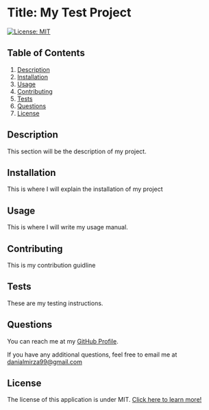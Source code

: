 # Title: My Test Project

[![License: MIT](https://img.shields.io/badge/License-MIT-yellow.svg)](https://opensource.org/licenses/MIT)

## Table of Contents

1. [ Description ](#description)
2. [Installation ](#installation)
3. [Usage ](#usage)
4. [Contributing ](#contributing)
5. [Tests ](#testing)
6. [Questions ](#questions)
7. [License ](#license)

<a name="description"></a>
## Description

This section will be the description of my project.

<a name="installation"></a>
## Installation

This is where I will explain the installation of my project

<a name="usage"></a>
## Usage

This is where I will write my usage manual.

<a name="contributing"></a>
## Contributing

This is my contribution guidline

<a name="testing"></a>
## Tests

These are my testing instructions.

<a name="questions"></a>
## Questions

You can reach me at my [GitHub Profile](https://github.com/danialmirza99/).

If you have any additional questions, feel free to email me at danialmirza99@gmail.com

<a name="license"></a>
## License

The license of this application is under MIT. [Click here to learn more!](https://opensource.org/licenses/MIT)